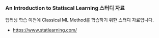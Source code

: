 ### An Introduction to Statiscal Learning 스터디 자료
딥러닝 학습 이전에 Classical ML Method를 학습하기 위한 스터디 자료입니다.

* https://www.statlearning.com/

